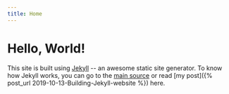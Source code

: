 ```yaml
---
title: Home
---
```


# Hello, World!

This site is built using [Jekyll](jekyllrb.com/) -- an awesome static site generator. To know how Jekyll works, you can go to the [main source](https://jekyllrb.com/docs/) or read [my post]({% post_url 2019-10-13-Building-Jekyll-website %}) here.
